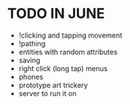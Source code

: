 
TODO IN JUNE
============
* !clicking and tapping movement
* !pathing
* entities with random attributes
* saving
* right click (long tap) menus
* phones
* prototype art trickery
* server to run it on
